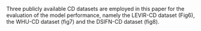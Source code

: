 Three publicly available CD datasets are employed in this paper for the evaluation of the model performance, 
namely the LEVIR-CD dataset (Fig6), 
the WHU-CD dataset (fig7) and 
the DSIFN-CD dataset (fig8).
